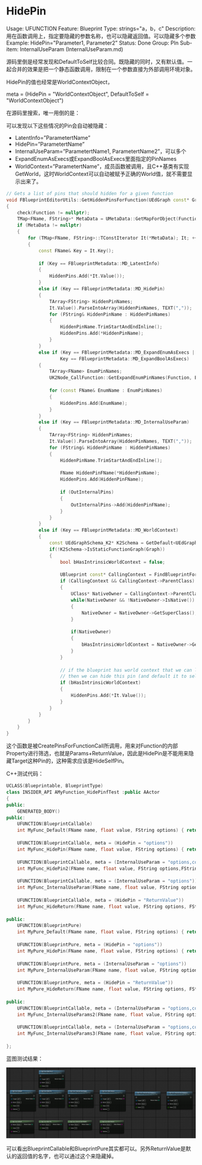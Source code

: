 # HidePin

Usage: UFUNCTION
Feature: Blueprint
Type: strings="a，b，c"
Description: 用在函数调用上，指定要隐藏的参数名称，也可以隐藏返回值。可以隐藏多个参数
Example: HidePin="Parameter1, Parameter2”
Status: Done
Group: PIn
Sub-item: InternalUseParam (InternalUseParam.md)

源码里倒是经常发现和DefaultToSelf比较合同。既隐藏的同时，又有默认值。一起合并的效果是把一个静态函数调用，限制在一个参数直接为外部调用环境对象。

HidePin的值也经常是WorldContextObject，

meta = (HidePin = "WorldContextObject", DefaultToSelf = "WorldContextObject")

在源码里搜索，唯一用倒的是：

可以发现以下这些情况的Pin会自动被隐藏：

- LatentInfo=”ParametertName”
- HidePin=”ParametertName”
- InternalUseParam=”ParametertName1, ParametertName2”，可以多个
- ExpandEnumAsExecs或ExpandBoolAsExecs里面指定的PinNames
- WorldContext=”ParametertName”，成员函数被调用，且C++基类有实现GetWorld，这时WorldContext可以自动被赋予正确的World值，就不需要显示出来了。

```cpp
// Gets a list of pins that should hidden for a given function
void FBlueprintEditorUtils::GetHiddenPinsForFunction(UEdGraph const* Graph, UFunction const* Function, TSet<FName>& HiddenPins, TSet<FName>* OutInternalPins)
{
	check(Function != nullptr);
	TMap<FName, FString>* MetaData = UMetaData::GetMapForObject(Function);	
	if (MetaData != nullptr)
	{
		for (TMap<FName, FString>::TConstIterator It(*MetaData); It; ++It)
		{
			const FName& Key = It.Key();

			if (Key == FBlueprintMetadata::MD_LatentInfo)
			{
				HiddenPins.Add(*It.Value());
			}
			else if (Key == FBlueprintMetadata::MD_HidePin)
			{
				TArray<FString> HiddenPinNames;
				It.Value().ParseIntoArray(HiddenPinNames, TEXT(","));
				for (FString& HiddenPinName : HiddenPinNames)
				{
					HiddenPinName.TrimStartAndEndInline();
					HiddenPins.Add(*HiddenPinName);
				}
			}
			else if (Key == FBlueprintMetadata::MD_ExpandEnumAsExecs ||
					Key == FBlueprintMetadata::MD_ExpandBoolAsExecs)
			{
				TArray<FName> EnumPinNames;
				UK2Node_CallFunction::GetExpandEnumPinNames(Function, EnumPinNames);
				
				for (const FName& EnumName : EnumPinNames)
				{
					HiddenPins.Add(EnumName);
				}
			}
			else if (Key == FBlueprintMetadata::MD_InternalUseParam)
			{
				TArray<FString> HiddenPinNames;
				It.Value().ParseIntoArray(HiddenPinNames, TEXT(","));
				for (FString& HiddenPinName : HiddenPinNames)
				{
					HiddenPinName.TrimStartAndEndInline();

					FName HiddenPinFName(*HiddenPinName);
					HiddenPins.Add(HiddenPinFName);

					if (OutInternalPins)
					{
						OutInternalPins->Add(HiddenPinFName);
					}
				}
			}
			else if (Key == FBlueprintMetadata::MD_WorldContext)
			{
				const UEdGraphSchema_K2* K2Schema = GetDefault<UEdGraphSchema_K2>();
				if(!K2Schema->IsStaticFunctionGraph(Graph))
				{
					bool bHasIntrinsicWorldContext = false;

					UBlueprint const* CallingContext = FindBlueprintForGraph(Graph);
					if (CallingContext && CallingContext->ParentClass)
					{
						UClass* NativeOwner = CallingContext->ParentClass;
						while(NativeOwner && !NativeOwner->IsNative())
						{
							NativeOwner = NativeOwner->GetSuperClass();
						}

						if(NativeOwner)
						{
							bHasIntrinsicWorldContext = NativeOwner->GetDefaultObject()->ImplementsGetWorld();
						}
					}

					// if the blueprint has world context that we can lookup with "self", 
					// then we can hide this pin (and default it to self)
					if (bHasIntrinsicWorldContext)
					{
						HiddenPins.Add(*It.Value());
					}
				}
			}
		}
	}
}
```

这个函数是被CreatePinsForFunctionCall所调用，用来对Function的内部Property进行筛选，也就是Params+ReturnValue，因此是HidePin是不能用来隐藏Target这种Pin的，这种需求应该是HideSelfPin。

C++测试代码：

```cpp
UCLASS(Blueprintable, BlueprintType)
class INSIDER_API AMyFunction_HidePinfTest :public AActor
{
public:
	GENERATED_BODY()
public:
	UFUNCTION(BlueprintCallable)
	int MyFunc_Default(FName name, float value, FString options) { return 0; }

	UFUNCTION(BlueprintCallable, meta = (HidePin = "options"))
	int MyFunc_HidePin(FName name, float value, FString options) { return 0; }

	UFUNCTION(BlueprintCallable, meta = (InternalUseParam = "options,comment"))
	int MyFunc_HidePin2(FName name, float value, FString options,FString comment) { return 0; }

	UFUNCTION(BlueprintCallable, meta = (InternalUseParam = "options"))
	int MyFunc_InternalUseParam(FName name, float value, FString options) { return 0; }

	UFUNCTION(BlueprintCallable, meta = (HidePin = "ReturnValue"))
	int MyFunc_HideReturn(FName name, float value, FString options, FString& otherReturn) { return 0; }

public:
	UFUNCTION(BlueprintPure)
	int MyPure_Default(FName name, float value, FString options) { return 0; }

	UFUNCTION(BlueprintPure, meta = (HidePin = "options"))
	int MyPure_HidePin(FName name, float value, FString options) { return 0; }

	UFUNCTION(BlueprintPure, meta = (InternalUseParam = "options"))
	int MyPure_InternalUseParam(FName name, float value, FString options) { return 0; }

	UFUNCTION(BlueprintPure, meta = (HidePin = "ReturnValue"))
	int MyPure_HideReturn(FName name, float value, FString options, FString& otherReturn) { return 0; }

public:
	UFUNCTION(BlueprintCallable, meta = (InternalUseParam = "options,comment"))
	int MyFunc_InternalUseParams2(FName name, float value, FString options,FString comment) { return 0; }

	UFUNCTION(BlueprintCallable, meta = (InternalUseParam = "options,comment,ReturnValue"))
	int MyFunc_InternalUseParams3(FName name, float value, FString options,FString comment) { return 0; }

};
```

蓝图测试结果：

![Untitled](HidePin/Untitled.png)

可以看出BlueprintCallable和BlueprintPure其实都可以。另外ReturnValue是默认的返回值的名字，也可以通过这个来隐藏掉。